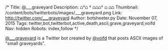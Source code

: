 /*
Title: @___graveyard
Description: ⩍†⩍   †  ⩍⩍⩍† ⩍ ⩍⩍
Thumbnail: /content/bots/twitterbots/images/___graveyard.png
Link: http://twitter.com/___graveyard
Author: botsheeter.py
Date: November 07, 2015
Tags: twitter,bot,twitterbot,active,death,ascii,grave,graveyard,voifd
Nav: hidden
Robots: index,follow
*/

[@___graveyard](https://twitter.com/___graveyard) is a Twitter bot created by [@voifd](https://twitter.com/voifd) that posts ASCII images of "small graveyards".


